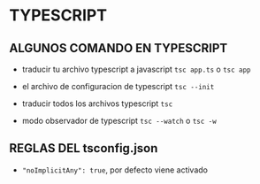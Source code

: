 # TYPESCRIPT

## ALGUNOS COMANDO EN TYPESCRIPT

* traducir tu archivo typescript a javascript
	`tsc app.ts` o `tsc app`

* el archivo de configuracion de typescript
	`tsc --init`

* traducir todos los archivos typescript
	`tsc`

* modo observador de typescript
	`tsc --watch` o `tsc -w`

## REGLAS DEL tsconfig.json
* `"noImplicitAny": true`, por defecto viene activado
